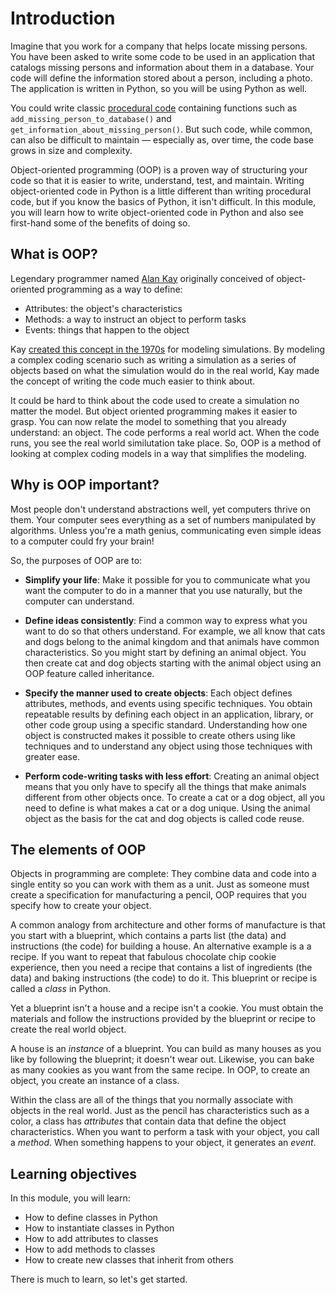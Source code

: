 # Introduction

Imagine that you work for a company that helps locate missing persons. You have been asked to write some code to be used in an application that catalogs missing persons and information about them in a database. Your code will define the information stored about a person, including a photo. The application is written in Python, so you will be using Python as well.

You could write classic [procedural code](https://en.wikipedia.org/wiki/Procedural_programming) containing functions such as `add_missing_person_to_database()` and `get_information_about_missing_person()`. But such code, while common, can also be difficult to maintain — especially as, over time, the code base grows in size and complexity.

Object-oriented programming (OOP) is a proven way of structuring your code so that it is easier to write, understand, test, and maintain. Writing object-oriented code in Python is a little different than writing procedural code, but if you know the basics of Python, it isn't difficult. In this module, you will learn how to write object-oriented code in Python and also see first-hand some of the benefits of doing so.

## What is OOP?

Legendary programmer named [Alan Kay](https://en.wikipedia.org/wiki/Alan_Kay) originally conceived of object-oriented programming as a way to define:

- Attributes: the object's characteristics
- Methods: a way to instruct an object to perform tasks
- Events: things that happen to the object

Kay [created this concept in the 1970s](http://web.eecs.utk.edu/~huangj/CS302S04/notes/oo-intro.html) for modeling simulations. By modeling a complex coding scenario such as writing a simulation as a series of objects based on what the simulation would do in the real world, Kay made the concept of writing the code much easier to think about.

It could be hard to think about the code used to create a simulation no matter the model. But object oriented programming makes it easier to grasp. You can now relate the model to something that you already understand: an object. The code performs a real world act. When the code runs, you see the real world similutation take place. So, OOP is a method of looking at complex coding models in a way that simplifies the modeling.

## Why is OOP important?

Most people don't understand abstractions well, yet computers thrive on them. Your computer sees everything as a set of numbers manipulated by algorithms. Unless you're a math genius, communicating even simple ideas to a computer could fry your brain!

So, the purposes of OOP are to:

- **Simplify your life**: Make it possible for you to communicate what you want the computer to do in a manner that you use naturally, but the computer can understand.

- **Define ideas consistently**: Find a common way to express what you want to do so that others understand. For example, we all know that cats and dogs belong to the animal kingdom and that animals have common characteristics. So you might start by defining an animal object. You then create cat and dog objects starting with the animal object using an OOP feature called inheritance.

- **Specify the manner used to create objects**: Each object defines attributes, methods, and events using specific techniques. You obtain repeatable results by defining each object in an application, library, or other code group using a specific standard. Understanding how one object is constructed makes it possible to create others using like techniques and to understand any object using those techniques with greater ease.

- **Perform code-writing tasks with less effort**: Creating an animal object means that you only have to specify all the things that make animals different from other objects once. To create a cat or a dog object, all you need to define is what makes a cat or a dog unique. Using the animal object as the basis for the cat and dog objects is called code reuse.

## The elements of OOP

Objects in programming are complete: They combine data and code into a single entity so you can work with them as a unit. Just as someone must create a specification for manufacturing a pencil, OOP requires that you specify how to create your object.

A common analogy from architecture and other forms of manufacture is that you start with a blueprint, which contains a parts list (the data) and instructions (the code) for building a house. An alternative example is a a recipe. If you want to repeat that fabulous chocolate chip cookie experience, then you need a recipe that contains a list of ingredients (the data) and baking instructions (the code) to do it. This blueprint or recipe is called a *class* in Python.

Yet a blueprint isn't a house and a recipe isn't a cookie. You must obtain the materials and follow the instructions provided by the blueprint or recipe to create the real world object. 

A house is an *instance* of a blueprint. You can build as many houses as you like by following the blueprint; it doesn't wear out. Likewise, you can bake as many cookies as you want from the same recipe. In OOP, to create an object, you create an instance of a class.

Within the class are all of the things that you normally associate with objects in the real world. Just as the pencil has characteristics such as a color, a class has *attributes* that contain data that define the object characteristics. When you want to perform a task with your object, you call a *method*. When something happens to your object, it generates an *event*.

## Learning objectives

In this module, you will learn:

- How to define classes in Python
- How to instantiate classes in Python
- How to add attributes to classes
- How to add methods to classes
- How to create new classes that inherit from others

There is much to learn, so let's get started.